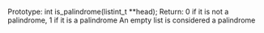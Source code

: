 Prototype: int is_palindrome(listint_t **head);
Return: 0 if it is not a palindrome, 1 if it is a palindrome
An empty list is considered a palindrome